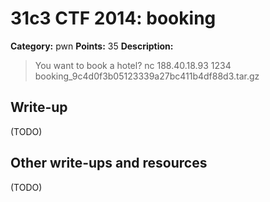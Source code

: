 # 31c3 CTF 2014: booking

**Category:** pwn
**Points:** 35
**Description:**

> You want to book a hotel?
> nc 188.40.18.93 1234
> booking_9c4d0f3b05123339a27bc411b4df88d3.tar.gz

## Write-up

(TODO)

## Other write-ups and resources

(TODO)
